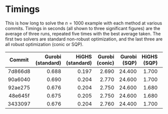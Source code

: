 # Timings

This is how long to solve the $n = 1000$ example with each method at various commits. Timings in seconds (all shown to three significant figures) are the average of three runs, repeated five times with the best average taken. The first two solvers are standard non-robust optimization, and the last three are all robust optimization (conic or SQP).

| Commit  | Gurobi (standard) | HiGHS (standard) | Gurobi (conic) | Gurobi (SQP) | HiGHS (SQP) | Total |
| :-----: | ----------------: | ---------------: | -------------: | -----------: | ----------: | ----: |
| 7d866d8 |             0.688 |            0.197 |          2.690 |       24.400 |       1.700 | 492.8 |
| 90a6040 |             0.690 |            0.204 |          2.770 |       24.600 |       1.700 | 499.9 |
| 92ae275 |             0.676 |            0.204 |          2.750 |       24.600 |       1.680 | 507.3 |
| 48e645f |             0.675 |            0.205 |          2.750 |       24.600 |       1.680 | 508.7 |
| 3433097 |             0.676 |            0.204 |          2.760 |       24.400 |       1.700 | 508.1 |
